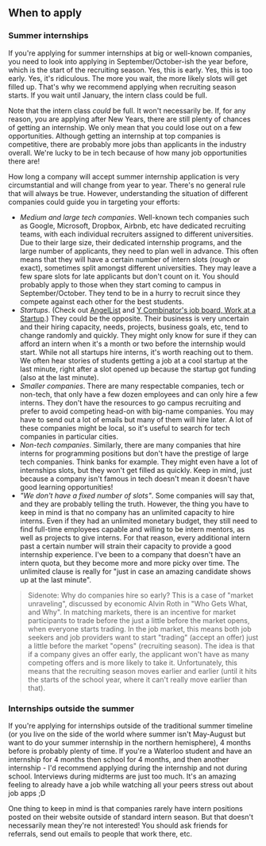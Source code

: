 ## When to apply

### Summer internships

If you're applying for summer internships at big or well-known companies, you need to look into applying in September/October-ish the year before, which is the start of the recruiting season. Yes, this is early. Yes, this is too early. Yes, it's ridiculous. The more you wait, the more likely slots will get filled up. That's why we recommend applying when recruiting season starts. If you wait until January, the intern class could be full.

Note that the intern class _could_ be full. It won't necessarily be. If, for any reason, you are applying after New Years, there are still plenty of chances of getting an internship. We only mean that you could lose out on a few opportunities. Although getting an internship at top companies is competitive, there are probably more jobs than applicants in the industry overall. We're lucky to be in tech because of how many job opportunities there are!

How long a company will accept summer internship application is very circumstantial and will change from year to year. There's no general rule that will always be true. However, understanding the situation of different companies could guide you in targeting your efforts:

- *Medium and large tech companies*. Well-known tech companies such as Google, Microsoft, Dropbox, Airbnb, etc have dedicated recruiting teams, with each individual recruiters assigned to different universities. Due to their large size, their dedicated internship programs, and the large number of applicants, they need to plan well in advance. This often means that they will have a certain number of intern slots (rough or exact), sometimes split amongst different universities. They may leave a few spare slots for late applicants but don't count on it. You should probably apply to those when they start coming to campus in September/October. They tend to be in a hurry to recruit since they compete against each other for the best students.
- *Startups*. (Check out [AngelList](https://angel.co/) and [Y Combinator's job board, Work at a Startup](https://www.workatastartup.com/).) They could be the opposite. Their business is very uncertain and their hiring capacity, needs, projects, business goals, etc, tend to change randomly and quickly. They might only know for sure if they can afford an intern when it's a month or two before the internship would start. While not all startups hire interns, it's worth reaching out to them. We often hear stories of students getting a job at a cool startup at the last minute, right after a slot opened up because the startup got funding (also at the last minute).
- *Smaller companies*. There are many respectable companies, tech or non-tech, that only have a few dozen employees and can only hire a few interns. They don't have the resources to go campus recruiting and prefer to avoid competing head-on with big-name companies. You may have to send out a lot of emails but many of them will hire later. A lot of these companies might be local, so it's useful to search for tech companies in particular cities.
- *Non-tech companies*. Similarly, there are many companies that hire interns for programming positions but don't have the prestige of large tech companies. Think banks for example. They might even have a lot of internships slots, but they won't get filled as quickly. Keep in mind, just because a company isn't famous in tech doesn't mean it doesn't have good learning opportunities!
- *"We don't have a fixed number of slots"*. Some companies will say that, and they are probably telling the truth. However, the thing you have to keep in mind is that no company has an unlimited capacity to hire interns. Even if they had an unlimited monetary budget, they still need to find full-time employees capable and willing to be intern mentors, as well as projects to give interns. For that reason, every additional intern past a certain number will strain their capacity to provide a good internship experience. I've been to a company that doesn't have an intern quota, but they become more and more picky over time. The unlimited clause is really for "just in case an amazing candidate shows up at the last minute".

> Sidenote: Why do companies hire so early? This is a case of "market unraveling", discussed by economic Alvin Roth in "Who Gets What, and Why". In matching markets, there is an incentive for market participants to trade before the just a little before the market opens, when everyone starts trading. In the job market, this means both job seekers and job providers want to start "trading" (accept an offer) just a little before the market "opens" (recruiting season). The idea is that if a company gives an offer early, the applicant won't have as many competing offers and is more likely to take it. Unfortunately, this means that the recruiting season moves earlier and earlier (until it hits the starts of the school year, where it can't really move earlier than that).

### Internships outside the summer

If you're applying for internships outside of the traditional summer timeline (or you live on the side of the world where summer isn't May-August but want to do your summer internship in the northern hemisphere), 4 months before is probably plenty of time. If you're a Waterloo student and have an internship for 4 months then school for 4 months, and then another internship - I'd recommend applying during the internship and not during school. Interviews during midterms are just too much. It's an amazing feeling to already have a job while watching all your peers stress out about job apps ;D

One thing to keep in mind is that companies rarely have intern positions posted on their website outside of standard intern season. But that doesn't necessarily mean they're not interested! You should ask friends for referrals, send out emails to people that work there, etc.
